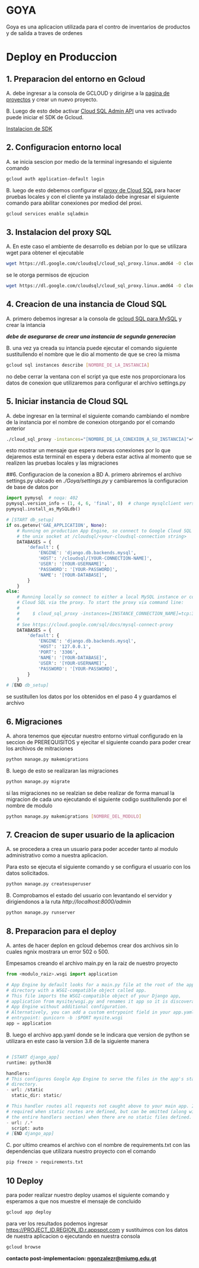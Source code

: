 # GOYA

Goya es una aplicacion utilizada para el contro de inventarios de productos y de salida a traves de ordenes

# Deploy en Produccion
## 1. Preparacion del entorno en Gcloud

A. debe ingresar a la consola de GCLOUD y dirigirse a la [pagina de proyectos](https://console.cloud.google.com/projectselector2/home/dashboard?hl=es-419&_ga=2.57351530.1519666507.1603669465-840240528.1584889811) y crear un nuevo proyecto.

B. Luego de esto debe activar  [Cloud SQL Admin API](https://console.cloud.google.com/flows/enableapi?apiid=sqladmin.googleapis.com&hl=es-419&_ga=2.265369295.1519666507.1603669465-840240528.1584889811) una ves activado puede iniciar el SDK de Gcloud.

[Instalacion de SDK](https://cloud.google.com/sdk/docs/install?hl=es-419)

## 2. Configuracion entorno local

A. se inicia sescion por medio de la terminal ingresando el siguiente comando

```bash
gcloud auth application-default login
```

B. luego de esto debemos configurar el [proxy de Cloud SQL](https://cloud.google.com/sql/docs/mysql/sql-proxy?hl=es-419) para hacer pruebas locales y con el cliente ya instalado debe ingresar el siguiente comando para abilitar conexiones por mediod del proxi.

```bash
gcloud services enable sqladmin
```

## 3. Instalacion del proxy SQL

A. En este caso el ambiente de desarrollo es debian por lo que se utilizara wget para obtener el ejecutable 

```bash 
wget https://dl.google.com/cloudsql/cloud_sql_proxy.linux.amd64 -O cloud_sql_proxy
```

se le otorga permisos de ejcucion 

```bash
wget https://dl.google.com/cloudsql/cloud_sql_proxy.linux.amd64 -O cloud_sql_proxy
```

## 4. Creacion de una instancia de Cloud SQL

A. primero debemos ingresar a la consola de [gcloud SQL  para MySQL](https://cloud.google.com/sql/docs/mysql/create-instance?hl=es-419) y crear la intancia

***debe de asegurarse de crear una instancia de segunda generacion***

B. una vez ya creada su intancia puede ejecutar el comando siguiente sustitullendo el nombre que le dio al momento de que se creo la misma

```bash
gcloud sql instances describe [NOMBRE_DE_LA_INSTANCIA]
```
no debe cerrar la ventana con el script ya que este nos proporcionara los datos de conexion que utilizaremos para configurar el archivo settings.py

## 5. Iniciar instancia de Cloud SQL 
A. debe ingresar en la terminal el siguiente comando cambiando el nombre de la instancia por el nombre de conexion otorgando por el comando anterior
```bash
./cloud_sql_proxy -instances="[NOMBRE_DE_LA_CONEXION_A_SU_INSTANCIA]"=tcp:3306
```
esto mostrar un mensaje que espera nuevas conexiones por lo que dejaremos esta terminal en espera y debera estar activa al momento que se realizen las pruebas locales y las migraciones

##6. Configuracion de la conexion a BD
A. primero abriremos el archivo settings.py ubicado en *./Goya/settings.py* y cambiaremos la configuracion de base de datos por 

```python
import pymysql  # noqa: 402
pymysql.version_info = (1, 4, 6, 'final', 0)  # change mysqlclient version
pymysql.install_as_MySQLdb()

# [START db_setup]
if os.getenv('GAE_APPLICATION', None):
    # Running on production App Engine, so connect to Google Cloud SQL using
    # the unix socket at /cloudsql/<your-cloudsql-connection string>
    DATABASES = {
        'default': {
            'ENGINE': 'django.db.backends.mysql',
            'HOST': '/cloudsql/[YOUR-CONNECTION-NAME]',
            'USER': '[YOUR-USERNAME]',
            'PASSWORD': '[YOUR-PASSWORD]',
            'NAME': '[YOUR-DATABASE]',
        }
    }
else:
    # Running locally so connect to either a local MySQL instance or connect to
    # Cloud SQL via the proxy. To start the proxy via command line:
    #
    #     $ cloud_sql_proxy -instances=[INSTANCE_CONNECTION_NAME]=tcp:3306
    #
    # See https://cloud.google.com/sql/docs/mysql-connect-proxy
    DATABASES = {
        'default': {
            'ENGINE': 'django.db.backends.mysql',
            'HOST': '127.0.0.1',
            'PORT': '3306',
            'NAME': '[YOUR-DATABASE]',
            'USER': '[YOUR-USERNAME]',
            'PASSWORD': '[YOUR-PASSWORD]',
        }
    }
# [END db_setup]
```

se sustitullen los datos por los obtenidos en el paso 4 y guardamos el archivo

## 6. Migraciones

A. ahora tenemos que ejecutar nuestro entorno virtual configurado en la seccion de PREREQUISITOS y ejecitar el siguiente coando para poder crear los archivos de mitraciones

```bash
python manage.py makemigrations
```
B. luego de esto se realizaran las migraciones
```bash
python manage.py migrate
```
si las migraciones no se realzian se debe realizar de forma manual la migracion de cada uno ejecutando el siguiente codigo sustitullendo por el nombre de modulo
```bash
python manage.py makemigrations [NOMBRE_DEL_MODULO]
```

## 7. Creacion de super usuario de la aplicacion
A. se procedera a crea un usuario para poder acceder tanto al modulo administrativo como a nuestra aplicacion.

Para esto se ejecuta el siguiente comando y se configura el usuario con los datos solicitados.

```bash
python manage.py createsuperuser
```
B. Comprobamos el estado del usuario con levantando el servidor y dirigiendonos a la ruta *http://localhost:8000/admin*
```bash
python manage.py runserver
```
## 8. Preparacion para el deploy
A. antes de hacer deplon en gcloud debemos crear dos archivos sin lo cuales ngnix mostrara un error 502 o 500.

Empesamos creando el archivo main.py en la raiz de nuestro proyecto 

```python 
from <modulo_raiz>.wsgi import application

# App Engine by default looks for a main.py file at the root of the app
# directory with a WSGI-compatible object called app.
# This file imports the WSGI-compatible object of your Django app,
# application from mysite/wsgi.py and renames it app so it is discoverable by
# App Engine without additional configuration.
# Alternatively, you can add a custom entrypoint field in your app.yaml:
# entrypoint: gunicorn -b :$PORT mysite.wsgi
app = application
```
B. luego el archivo app.yaml donde se le indicara que version de python se utilizara en este caso la version 3.8 de la siguiente manera
```python 

# [START django_app]
runtime: python38

handlers:
# This configures Google App Engine to serve the files in the app's static
# directory.
- url: /static
  static_dir: static/

# This handler routes all requests not caught above to your main app. It is
# required when static routes are defined, but can be omitted (along with
# the entire handlers section) when there are no static files defined.
- url: /.*
  script: auto
# [END django_app]
```
C. por ultimo creamos el archivo con el nombre de requirements.txt con las dependencias que utilizara nuestro proyecto con el comando 

```bash
pip freeze > requirements.txt
```

## 10 Deploy 

para poder realizar nuestro deploy usamos el siguiente comando y esperamos a que nos muestre el mensaje de concluido
```bash
gcloud app deploy
```
para ver los resultados podemos ingresar https://PROJECT_ID.REGION_ID.r.appspot.com y sustituimos con los datos de nuestra aplicacion o ejecutando en nuestra consola
```bash
gcloud browse
```

**contacto post-implementacion: ngonzalezr@miumg.edu.gt**